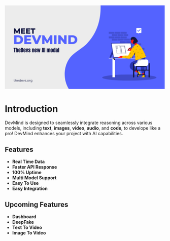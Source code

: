 # <img src="/Public/img/devmind.png" alt="Banner" />

# Introduction

DevMind is designed to seamlessly integrate reasoning across various models, including **text**, **images**, **video**, **audio**, and **code**, to develope like a pro! DevMind enhances your project with AI capabilities.

## Features
- **Real Time Data**
- **Faster API Response**
- **100% Uptime**
- **Multi Model Support**
- **Easy To Use**
- **Easy Integration**

## Upcoming Features
- **Dashboard**
- **DeepFake**
- **Text To Video**
- **Image To Video**